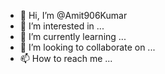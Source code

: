 - 👋 Hi, I’m @Amit906Kumar
- 👀 I’m interested in ...
- 🌱 I’m currently learning ...
- 💞️ I’m looking to collaborate on ...
- 📫 How to reach me ...

<!---
Amit906Kumar/Amit906Kumar is a ✨ special ✨ repository because its `README.md` (this file) appears on your GitHub profile.
You can click the Preview link to take a look at your changes.
--->
